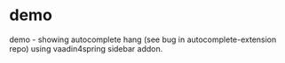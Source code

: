 # demo
demo - showing autocomplete hang (see bug in autocomplete-extension repo) using vaadin4spring sidebar addon.
